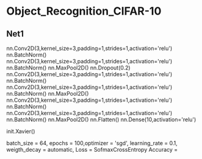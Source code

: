 # Object_Recognition_CIFAR-10

## **Net1**     
nn.Conv2D(3,kernel_size=3,padding=1,strides=1,activation='relu')
nn.BatchNorm()
nn.Conv2D(3,kernel_size=3,padding=1,strides=1,activation='relu')
nn.BatchNorm()
nn.MaxPool2D()
nn.Dropout(0.2)
nn.Conv2D(3,kernel_size=3,padding=1,strides=1,activation='relu')
nn.BatchNorm()
nn.Conv2D(3,kernel_size=3,padding=1,strides=1,activation='relu')
nn.BatchNorm()
nn.MaxPool2D()
nn.Conv2D(3,kernel_size=3,padding=1,strides=1,activation='relu')
nn.BatchNorm()
nn.Conv2D(3,kernel_size=3,padding=1,strides=1,activation='relu')
nn.BatchNorm()
nn.MaxPool2D()
nn.Flatten()
nn.Dense(10,activation='relu')

init.Xavier()

batch_size = 64,  epochs = 100,optimizer = 'sgd', learning_rate = 0.1, weigth_decay = automatic, Loss = SofmaxCrossEntropy
Accuracy = 